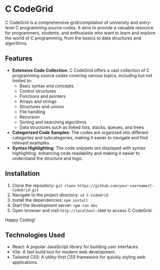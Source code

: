 # C CodeGrid

C CodeGrid is a comprehensive grid/compilation of university and entry-level C programming source codes. It aims to provide a valuable resource for programmers, students, and enthusiasts who want to learn and explore the world of C programming, from the basics to data structures and algorithms.

## Features

- **Extensive Code Collection**: C CodeGrid offers a vast collection of C programming source codes covering various topics, including but not limited to:
  - Basic syntax and concepts
  - Control structures
  - Functions and pointers
  - Arrays and strings
  - Structures and unions
  - File handling
  - Recursion
  - Sorting and searching algorithms
  - Data structures such as linked lists, stacks, queues, and trees
- **Categorized Code Samples**: The codes are organized into different categories and subcategories, making it easier to navigate and find relevant examples.
- **Syntax Highlighting**: The code snippets are displayed with syntax highlighting, enhancing code readability and making it easier to understand the structure and logic.

## Installation

1. Clone the repository: `git clone https://github.com/your-username/C-CodeGrid.git`
2. Navigate to the project directory: `cd C-CodeGrid`
3. Install the dependencies: `npm install`
4. Start the development server: `npm run dev`
5. Open browser and visit `http://localhost:3000` to access C CodeGrid.

Happy Coding!

## Technologies Used

- React: A popular JavaScript library for building user interfaces.
- Vite: A fast build tool for modern web development.
- Tailwind CSS: A utility-first CSS framework for quickly styling web applications.
